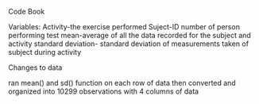 Code Book

Variables:
Activity-the exercise performed
Suject-ID number of person performing test
mean-average of all the data recorded for the subject and activity
standard deviation- standard deviation of measurements taken of subject during activity

Changes to data

ran mean() and sd() function on each row of data then converted and organized into 10299 observations with 4 columns of data